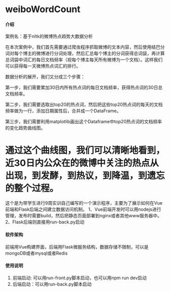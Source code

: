 # weiboWordCount

#### 介绍
案例名：基于nltk的微博热点趋势大数据分析

 在本次案例中，我们首先需要通过爬虫程序抓取微博的文本内容，然后使用结巴分词对每个博主的微博进行分词处理，然后汇总每个博主的分词获得总词袋，再计算总词袋中词汇的每日文档频率（视每个博主每天所有微博为一个文档）。这样我们可以获得每一天微博热点词汇的排行。

 数据分析的展开，我们又分成三个步骤：
 
 第一步，我们需要累加30日内所有热点词的每日文档频率，获得热点词的30日总文档频率。
 
 第二步，我们需要选取出top20的热点词，然后把这些top20热点词的每天的文档频率做为一行，添加日期属性后，合并成一个DataFrame。
 
 第三步，我们需要利用matplotlib画出这个Dataframe中top20热点词的文档频率的变化趋势曲线图。
 
 通过这个曲线图，我们可以清晰地看到，近30日内公众在的微博中关注的热点从出现，到发酵，到热议，到降温，到遗忘的整个过程。
==================================================================================================
这个是为带学生进行9周实训自己编写的一个演示程序，主要为了展示如何在Vue前端和Flask后端之间建立数据访问机制。
1、Vue前端开发时可以用nodejs进行管理，发布时需要build，然后把静态页面部署到nginx或者其他www服务器中。
2、Flask后端则直接用run-back.py启动

#### 软件架构
前端用Vue构建界面，后端用Flask微服务结构，数据存储不限制，可以是mongoDB或者mysql或者Redis

#### 使用说明

1.  前端启动: 可以用run-front.py脚本启动，也可以用npm run dev启动
2.  后端启动：可以用run-back.py脚本启动